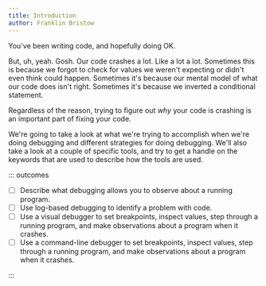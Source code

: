 ```yaml
---
title: Introduction
author: Franklin Bristow
---
```


You've been writing code, and hopefully doing OK.

But, uh, yeah. Gosh. Our code crashes a lot. Like a lot a lot. Sometimes this is
because we forgot to check for values we weren't expecting or didn't even think
could happen. Sometimes it's because our mental model of what our code does
isn't right. Sometimes it's because we inverted a conditional statement.

Regardless of the reason, trying to figure out *why* your code is crashing is an
important part of fixing your code.

We're going to take a look at what we're trying to accomplish when we're doing
debugging and different strategies for doing debugging. We'll also take a look
at a couple of specific tools, and try to get a handle on the keywords that are
used to describe how the tools are used.

::: outcomes

* [ ] Describe what debugging allows you to observe about a running program.
* [ ] Use log-based debugging to identify a problem with code.
* [ ] Use a visual debugger to set breakpoints, inspect values, step through a
  running program, and make observations about a program when it crashes.
* [ ] Use a command-line debugger to set breakpoints, inspect values, step
  through a running program, and make observations about a program when it
  crashes.

:::
